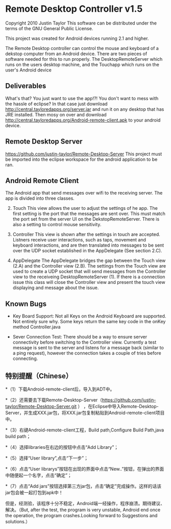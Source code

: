 # Remote Desktop Controller v1.5

Copyright 2010 Justin Taylor
This software can be distributed under the terms of the
GNU General Public License. 

This project was created for Android devices running 2.1 and higher.

The Remote Desktop controller can control the mouse and keyboard of a dekstop
computer from an Android device. There are two pieces of software needed for
this to run properly. The DesktopRemoteServer which runs on the users desktop
machine, and the Touchapp which runs on the user's Android device

## Deliverables
What's that? You just want to use the app!?! You don't want to mess with the
hassle of eclipse? In that case just download
http://central.tayloredapps.org/server.jar and run it on any desktop that has
JRE installed. Then mosy on over and download
http://central.tayloredapps.org/Android-remote-client.apk to your android
device.

## Remote Desktop Server
https://github.com/justin-taylor/Remote-Desktop-Server
This project must be imported into the eclipse workspace for the android
application to be ran.

## Android Remote Client
The Android app that send messages over wifi to the receiving server. The app is
divided into three classes.
	
2. Touch
    This view allows the user to adjust the settings of he app. The
    first setting is the port that the messages are sent over. This 
    must match the port set from the server UI on the DekstopRemoteServer.
    There is also a setting to control mouse sensitivity.

2. Controller
    This view is shown after the settings in touch are accepted. Listners
    receive user interactions, such as taps, movement and keyboard 
    interactions, and are then translated into messages to be sent over the
    UDP socket established in the AppDelegate (See section 2.C).

2. AppDelegate
    The AppDelegate bridges the gap between the Touch view (2.A) and the
    Controller view (2.B). The settings from the Touch view are used to
    create a UDP socket that will send messages from the Controller view
    to the receiveing DesktopRemoteServer (1). If there is a connection
    issue this class will close the Controller view and present the touch
    view displaying and message about the issue.

## Known Bugs

* Key Board Support:
    Not all Keys on the Android Keyboard are supported.
    Not entirely sure why. Some keys return the same
    key code in the onKey method Controller.java

* Sever Connection Test:
    There should be a way to ensure server connectivity
    before switching to the Controller view. Currently 
    a test message is sent to the server and listens for
    a message back (similar to a ping request), however
    the connection takes a couple of tries before connecting.

## 特别提醒（Chinese）

*（1）下载Android-remote-client后，导入到ADT中。

*（2）还需要去下载Remote-Desktop-Server（https://github.com/justin-taylor/Remote-Desktop-Server.git ） ，在Eclipse中导入Remote-Desktop-Server，并生成XXX.jar包，将XXX.jar包复制粘贴到Android-remote-client项目中。

*（3）右键Android-remote-client工程，Build path,Configure Build Path,java build path；

*（4）选择libraries在右边的按钮中点击“Add Library”；

*（5）选择“User library”,点击“下一步”；     

*（6）点击“User librarys”按钮在出现的界面中点击“New..”按钮，在弹出的界面中随便起一个名字，点击“确定”；   

*（7）点击“Add jars”按钮选择第三方jar包，点击“确定”完成操作。这样的话该jar包会被一起打包到apk中！


但是，经测验，该程序十分不稳定，Android端一经操作，程序崩溃。期待建议、解决。（But, after the test, the program is very unstable, Android end once the operation, the program crashes.Looking forward to Suggestions and solutions.）

